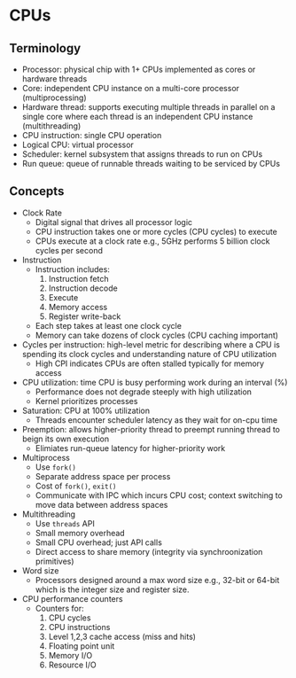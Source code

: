 # CPUs

## Terminology

- Processor: physical chip with 1+ CPUs implemented as cores or hardware threads
- Core: independent CPU instance on a multi-core processor (multiprocessing)
- Hardware thread: supports executing multiple threads in parallel on a single core where each thread is an independent CPU instance (multithreading)
- CPU instruction: single CPU operation
- Logical CPU: virtual processor
- Scheduler: kernel subsystem that assigns threads to run on CPUs
- Run queue: queue of runnable threads waiting to be serviced by CPUs

## Concepts

- Clock Rate
    * Digital signal that drives all processor logic
    * CPU instruction takes one or more cycles (CPU cycles) to execute
    * CPUs execute at a clock rate e.g., 5GHz performs 5 billion clock cycles per second
- Instruction
    * Instruction includes:
        1. Instruction fetch
        2. Instruction decode
        3. Execute
        4. Memory access
        5. Register write-back
    * Each step takes at least one clock cycle
    * Memory can take dozens of clock cycles (CPU caching important)
- Cycles per instruction: high-level metric for describing where a CPU is spending its clock cycles and understanding nature of CPU utilization
    * High CPI indicates CPUs are often stalled typically for memory access
- CPU utilization: time CPU is busy performing work during an interval (%)
    * Performance does not degrade steeply with high utilization
    * Kernel prioritizes processes
- Saturation: CPU at 100% utilization
    * Threads encounter scheduler latency as they wait for on-cpu time
- Preemption: allows higher-priority thread to preempt running thread to beign its own execution
    * Elimiates run-queue latency for higher-priority work
- Multiprocess
    * Use `fork()`
    * Separate address space per process
    * Cost of `fork()`, `exit()`
    * Communicate with IPC which incurs CPU cost; context switching to move data between address spaces
- Multithreading
    * Use `threads` API
    * Small memory overhead
    * Small CPU overhead; just API calls
    * Direct access to share memory (integrity via synchroonization primitives)
- Word size
    * Processors designed around a max word size e.g., 32-bit or 64-bit which is the integer size and register size.
- CPU performance counters
    * Counters for:
        1. CPU cycles
        2. CPU instructions
        3. Level 1,2,3 cache access (miss and hits)
        4. Floating point unit
        5. Memory I/O
        6. Resource I/O